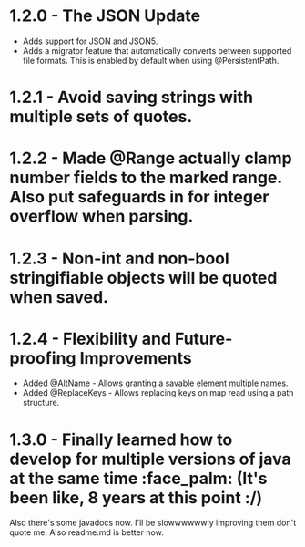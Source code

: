 # 1.2.0 - The JSON Update
* Adds support for JSON and JSON5.
* Adds a migrator feature that automatically converts between supported file formats. This is enabled by default when using @PersistentPath.

# 1.2.1 - Avoid saving strings with multiple sets of quotes.

# 1.2.2 - Made @Range actually clamp number fields to the marked range. Also put safeguards in for integer overflow when parsing.

# 1.2.3 - Non-int and non-bool stringifiable objects will be quoted when saved.

# 1.2.4 - Flexibility and Future-proofing Improvements
* Added @AltName - Allows granting a savable element multiple names.
* Added @ReplaceKeys - Allows replacing keys on map read using a path structure.
# 1.3.0 - Finally learned how to develop for multiple versions of java at the same time :face_palm: (It's been like, 8 years at this point :/)
Also there's some javadocs now. I'll be slowwwwwwly improving them don't quote me.
Also readme.md is better now.